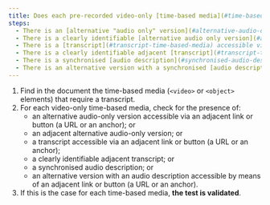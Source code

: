 ```yaml
---
title: Does each pre-recorded video-only [time-based media](#time-based-media-audio-video-and-synchronised) meet, if necessary, one of these conditions (excluding special cases)?
steps:
  - There is an [alternative "audio only" version](#alternative-audio-only-version) accessible via an [adjacent link or button](#adjacent-link-or-button).
  - There is a clearly identifiable [alternative audio only version](#alternative-audio-only-version) adjacent.
  - There is a [transcript](#transcript-time-based-media) accessible via an [adjacent link or button](#adjacent-link-or-button).
  - There is a clearly identifiable adjacent [transcript](#transcript-time-based-media).
  - There is a synchronised [audio description](#synchronised-audio-description-time-based-media).
  - There is an alternative version with a synchronised [audio description](#synchronised-audio-description-time-based-media) accessible via an [adjacent link or button](#adjacent-link-or-button).
---
```


1. Find in the document the time-based media (`<video>` or `<object>` elements) that require a transcript.
2. For each video-only time-based media, check for the presence of:
   - an alternative audio-only version accessible via an adjacent link or button (a URL or an anchor); or
   - an adjacent alternative audio-only version; or
   - a transcript accessible via an adjacent link or button (a URL or an anchor);
   - a clearly identifiable adjacent transcript; or
   - a synchronised audio description; or
   - an alternative version with an audio description accessible by means of an adjacent link or button (a URL or an anchor).
3. If this is the case for each time-based media, **the test is validated**.
